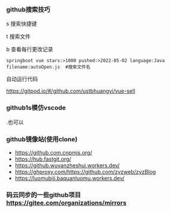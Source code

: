 ### github搜索技巧

s 搜索快捷键

t 搜索文件

b 查看每行更改记录

```shell
springboot vue stars:>1000 pushed:>2022-05-02 language:Java
filename:autoOpen.js  #搜索文件名
```

自动运行代码

https://gitpod.io/#/github.com/ustbhuangyi/vue-sell

### github1s模仿vscode

.也可以



### github镜像站(使用clone)

- https://github.com.cnpmjs.org/
- https://hub.fastgit.org/
- https://github.wuyanzheshui.workers.dev/
- https://ghproxy.com/https://github.com/zyzweb/zyzBlog
- https://luomubiji.baquanluomu.workers.dev/



### 码云同步的一些github项目  https://gitee.com/organizations/mirrors

